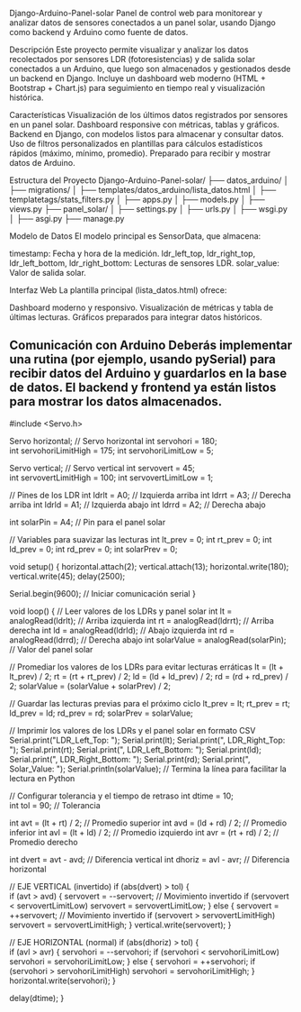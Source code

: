 Django-Arduino-Panel-solar
Panel de control web para monitorear y analizar datos de sensores conectados a un panel solar, usando Django como backend y Arduino como fuente de datos.

Descripción
Este proyecto permite visualizar y analizar los datos recolectados por sensores LDR (fotoresistencias) y de salida solar conectados a un Arduino, que luego son almacenados y gestionados desde un backend en Django. Incluye un dashboard web moderno (HTML + Bootstrap + Chart.js) para seguimiento en tiempo real y visualización histórica.

Características
Visualización de los últimos datos registrados por sensores en un panel solar.
Dashboard responsive con métricas, tablas y gráficos.
Backend en Django, con modelos listos para almacenar y consultar datos.
Uso de filtros personalizados en plantillas para cálculos estadísticos rápidos (máximo, mínimo, promedio).
Preparado para recibir y mostrar datos de Arduino.

Estructura del Proyecto
Django-Arduino-Panel-solar/
├── datos_arduino/
│   ├── migrations/
│   ├── templates/datos_arduino/lista_datos.html
│   ├── templatetags/stats_filters.py
│   ├── apps.py
│   ├── models.py
│   ├── views.py
├── panel_solar/
│   ├── settings.py
│   ├── urls.py
│   ├── wsgi.py
│   ├── asgi.py
├── manage.py

Modelo de Datos
El modelo principal es SensorData, que almacena:

timestamp: Fecha y hora de la medición.
ldr_left_top, ldr_right_top, ldr_left_bottom, ldr_right_bottom: Lecturas de sensores LDR.
solar_value: Valor de salida solar.

Interfaz Web
La plantilla principal (lista_datos.html) ofrece:

Dashboard moderno y responsivo.
Visualización de métricas y tabla de últimas lecturas.
Gráficos preparados para integrar datos históricos.

Comunicación con Arduino
Deberás implementar una rutina (por ejemplo, usando pySerial) para recibir datos del Arduino y guardarlos en la base de datos. El backend y frontend ya están listos para mostrar los datos almacenados.
--------------------------------------------------------------------------------------------------------

#include <Servo.h>  

Servo horizontal; // Servo horizontal
int servohori = 180;  
int servohoriLimitHigh = 175;
int servohoriLimitLow = 5;

Servo vertical; // Servo vertical
int servovert = 45;  
int servovertLimitHigh = 100;
int servovertLimitLow = 1;

// Pines de los LDR
int ldrlt = A0; // Izquierda arriba
int ldrrt = A3; // Derecha arriba
int ldrld = A1; // Izquierda abajo
int ldrrd = A2; // Derecha abajo

int solarPin = A4; // Pin para el panel solar

// Variables para suavizar las lecturas
int lt_prev = 0;
int rt_prev = 0;
int ld_prev = 0;
int rd_prev = 0;
int solarPrev = 0;

void setup() {
  horizontal.attach(2);
  vertical.attach(13);
  horizontal.write(180);
  vertical.write(45);
  delay(2500);
  
  Serial.begin(9600);  // Iniciar comunicación serial
}

void loop() {
  // Leer valores de los LDRs y panel solar
  int lt = analogRead(ldrlt); // Arriba izquierda
  int rt = analogRead(ldrrt); // Arriba derecha
  int ld = analogRead(ldrld); // Abajo izquierda
  int rd = analogRead(ldrrd); // Derecha abajo
  int solarValue = analogRead(solarPin); // Valor del panel solar

  // Promediar los valores de los LDRs para evitar lecturas erráticas
  lt = (lt + lt_prev) / 2;
  rt = (rt + rt_prev) / 2;
  ld = (ld + ld_prev) / 2;
  rd = (rd + rd_prev) / 2;
  solarValue = (solarValue + solarPrev) / 2;

  // Guardar las lecturas previas para el próximo ciclo
  lt_prev = lt;
  rt_prev = rt;
  ld_prev = ld;
  rd_prev = rd;
  solarPrev = solarValue;

  // Imprimir los valores de los LDRs y el panel solar en formato CSV
  Serial.print("LDR_Left_Top: ");
  Serial.print(lt);
  Serial.print(", LDR_Right_Top: ");
  Serial.print(rt);
  Serial.print(", LDR_Left_Bottom: ");
  Serial.print(ld);
  Serial.print(", LDR_Right_Bottom: ");
  Serial.print(rd);
  Serial.print(", Solar_Value: ");
  Serial.println(solarValue);  // Termina la línea para facilitar la lectura en Python

  // Configurar tolerancia y el tiempo de retraso
  int dtime = 10;  
  int tol = 90; // Tolerancia

  int avt = (lt + rt) / 2; // Promedio superior
  int avd = (ld + rd) / 2; // Promedio inferior
  int avl = (lt + ld) / 2; // Promedio izquierdo
  int avr = (rt + rd) / 2; // Promedio derecho

  int dvert = avt - avd; // Diferencia vertical
  int dhoriz = avl - avr; // Diferencia horizontal

  // EJE VERTICAL (invertido)
  if (abs(dvert) > tol) {  
    if (avt > avd) {
      servovert = --servovert;  // Movimiento invertido
      if (servovert < servovertLimitLow) servovert = servovertLimitLow;
    } else {
      servovert = ++servovert;  // Movimiento invertido
      if (servovert > servovertLimitHigh) servovert = servovertLimitHigh;
    }
    vertical.write(servovert);
  }

  // EJE HORIZONTAL (normal)
  if (abs(dhoriz) > tol) {  
    if (avl > avr) {
      servohori = --servohori;
      if (servohori < servohoriLimitLow) servohori = servohoriLimitLow;
    } else {
      servohori = ++servohori;
      if (servohori > servohoriLimitHigh) servohori = servohoriLimitHigh;
    }
    horizontal.write(servohori);
  }

  delay(dtime);
}
